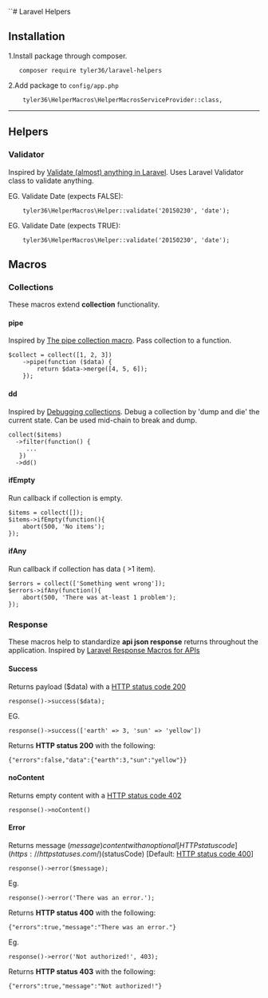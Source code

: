 ``# Laravel Helpers

## Installation
1.Install package through composer.

```
   composer require tyler36/laravel-helpers
```


2.Add package to `config/app.php`

```
    tyler36\HelperMacros\HelperMacrosServiceProvider::class,
```

 ---
## Helpers

### Validator
Inspired by [Validate (almost) anything in Laravel](https://murze.be/2015/11/validate-almost-anything-in-laravel/).
Uses Laravel Validator class to validate anything.

EG. Validate Date (expects FALSE):

```
    tyler36\HelperMacros\Helper::validate('20150230', 'date');
```

EG. Validate Date (expects TRUE):

```
    tyler36\HelperMacros\Helper::validate('20150230', 'date');
```


## Macros

### Collections
These macros extend **collection** functionality.

#### pipe
Inspired by [The pipe collection macro](https://murze.be/2016/05/getting-package-statistics-packagist-redux/).
Pass collection to a function.

```
$collect = collect([1, 2, 3])
    ->pipe(function ($data) {
        return $data->merge([4, 5, 6]);
    });
```

#### dd
Inspired by [Debugging collections](https://murze.be/2016/06/debugging-collections/).
Debug a collection by 'dump and die' the current state. Can be used mid-chain to break and dump.

```
collect($items)
  ->filter(function() {
     ...
   })
  ->dd()
```

#### ifEmpty
Run callback if collection is empty.

```
$items = collect([]);
$items->ifEmpty(function(){
    abort(500, 'No items');
});
```


#### ifAny
Run callback if collection has data ( >1 item).

```
$errors = collect(['Something went wrong']);
$errors->ifAny(function(){
    abort(500, 'There was at-least 1 problem');
});
```

### Response
These macros help to standardize **api json response** returns throughout the application.
Inspired by [Laravel Response Macros for APIs](https://blog.jadjoubran.io/2016/03/27/laravel-response-macros-api/)

#### Success
Returns payload ($data) with a [HTTP status code 200](https://httpstatuses.com/200)
```
response()->success($data);
```

EG.
```
response()->success(['earth' => 3, 'sun' => 'yellow'])
```
Returns **HTTP status 200** with the following:
```
{"errors":false,"data":{"earth":3,"sun":"yellow"}}
```


#### noContent
Returns empty content with a [HTTP status code 402](https://httpstatuses.com/204)
```
response()->noContent()
```


#### Error
Returns message ($message) content with an optional [HTTP status code](https://httpstatuses.com/) ($statusCode) [Default: [HTTP status code 400](https://httpstatuses.com/400)]
```
response()->error($message);
```

Eg.
```
response()->error('There was an error.');
```
Returns **HTTP status 400** with the following:
```
{"errors":true,"message":"There was an error."}
```

Eg.
```
response()->error('Not authorized!', 403);
```

Returns **HTTP status 403** with the following:
```
{"errors":true,"message":"Not authorized!"}
```
